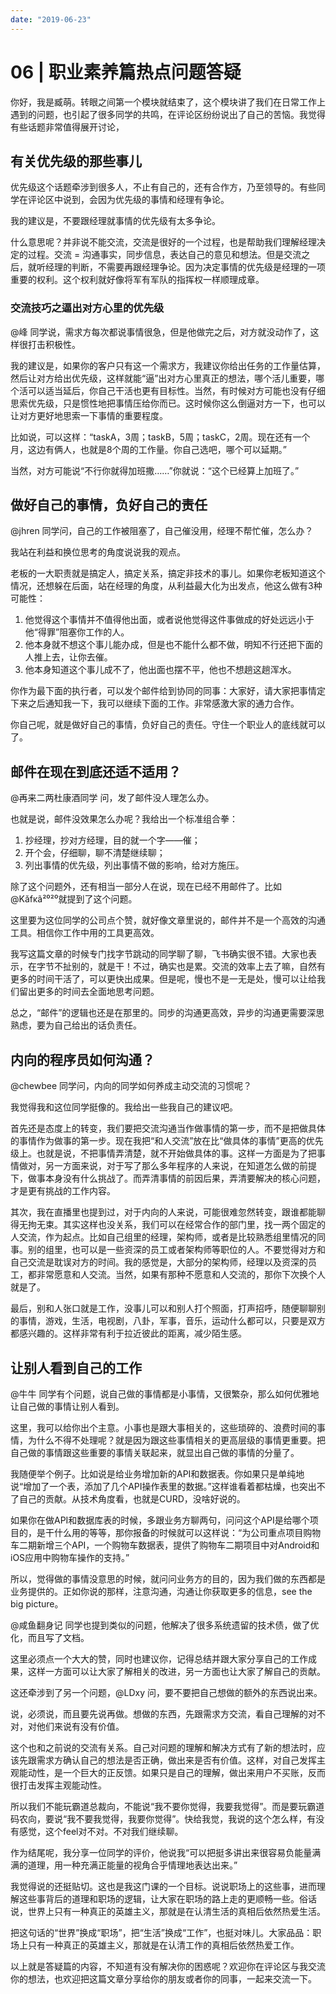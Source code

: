 ```yaml
---
date: "2019-06-23"
---  
```

      
# 06 | 职业素养篇热点问题答疑
你好，我是臧萌。转眼之间第一个模块就结束了，这个模块讲了我们在日常工作上遇到的问题，也引起了很多同学的共鸣，在评论区纷纷说出了自己的苦恼。我觉得有些话题非常值得展开讨论，

## 有关优先级的那些事儿

优先级这个话题牵涉到很多人，不止有自己的，还有合作方，乃至领导的。有些同学在评论区中说到，会因为优先级的事情和经理有争论。

我的建议是，不要跟经理就事情的优先级有太多争论。

什么意思呢？并非说不能交流，交流是很好的一个过程，也是帮助我们理解经理决定的过程。交流 = 沟通事实，同步信息，表达自己的意见和想法。但是交流之后，就听经理的判断，不需要再跟经理争论。因为决定事情的优先级是经理的一项重要的权利。这个权利就好像将军有军队的指挥权一样顺理成章。

### 交流技巧之逼出对方心里的优先级

\@峰 同学说，需求方每次都说事情很急，但是他做完之后，对方就没动作了，这样很打击积极性。

我的建议是，如果你的客户只有这一个需求方，我建议你给出任务的工作量估算，然后让对方给出优先级，这样就能“逼”出对方心里真正的想法，哪个活儿重要，哪个活可以适当延后，你自己干活也更有目标性。当然，有时候对方可能也没有仔细思索优先级，只是惯性地把事情压给你而已。这时候你这么倒逼对方一下，也可以让对方更好地思索一下事情的重要程度。

<!-- [[[read_end]]] -->

比如说，可以这样：“taskA，3周；taskB，5周；taskC，2周。现在还有一个月，这边有俩人，也就是8个周的工作量。你自己选吧，哪个可以延期。”

当然，对方可能说“不行你就得加班撒……”你就说：“这个已经算上加班了。”

## 做好自己的事情，负好自己的责任

\@jhren 同学问，自己的工作被阻塞了，自己催没用，经理不帮忙催，怎么办？

我站在利益和换位思考的角度说说我的观点。

老板的一大职责就是搞定人，搞定关系，搞定非技术的事儿。如果你老板知道这个情况，还想躲在后面，站在经理的角度，从利益最大化为出发点，他这么做有3种可能性：

1.  他觉得这个事情并不值得他出面，或者说他觉得这件事做成的好处远远小于他“得罪”阻塞你工作的人。
2.  他本身就不想这个事儿能办成，但是也不能什么都不做，明知不行还把下面的人推上去，让你去催。
3.  他本身知道这个事儿成不了，他出面也摆不平，他也不想趟这趟浑水。

你作为最下面的执行者，可以发个邮件给到协同的同事：大家好，请大家把事情定下来之后通知我一下，我可以继续下面的工作。非常感激大家的通力合作。

你自己呢，就是做好自己的事情，负好自己的责任。守住一个职业人的底线就可以了。

## 邮件在现在到底还适不适用？

\@再来二两杜康酒同学 问，发了邮件没人理怎么办。

也就是说，邮件没效果怎么办呢？我给出一个标准组合拳：

1.  抄经理，抄对方经理，目的就一个字——催；
2.  开个会，仔细聊，聊不清楚继续聊；
3.  列出事情的优先级，列出事情不做的影响，给对方施压。

除了这个问题外，还有相当一部分人在说，现在已经不用邮件了。比如\@Kǎfκã²⁰²⁰就提到了这个问题。

这里要为这位同学的公司点个赞，就好像文章里说的，邮件并不是一个高效的沟通工具。相信你工作中用的工具更高效。

我写这篇文章的时候专门找字节跳动的同学聊了聊，飞书确实很不错。大家也表示，在字节不扯别的，就是干！不过，确实也是累。交流的效率上去了嘛，自然有更多的时间干活了，可以更快出成果。但是呢，慢也不是一无是处，慢可以让给我们留出更多的时间去全面地思考问题。

总之，“邮件”的逻辑也还是在那里的。同步的沟通更高效，异步的沟通更需要深思熟虑，要为自己给出的话负责任。

## 内向的程序员如何沟通？

\@chewbee 同学问，内向的同学如何养成主动交流的习惯呢？

我觉得我和这位同学挺像的。我给出一些我自己的建议吧。

首先还是态度上的转变，我们要把交流沟通当作做事情的第一步，而不是把做具体的事情作为做事的第一步。现在我把“和人交流”放在比“做具体的事情”更高的优先级上。也就是说，不把事情弄清楚，就不开始做具体的事。这样一方面是为了把事情做对，另一方面来说，对于写了那么多年程序的人来说，在知道怎么做的前提下，做事本身没有什么挑战了。而弄清事情的前因后果，弄清要解决的核心问题，才是更有挑战的工作内容。

其次，我在直播里也提到过，对于内向的人来说，可能很难忽然转变，跟谁都能聊得无拘无束。其实这样也没关系，我们可以在经常合作的部门里，找一两个固定的人交流，作为起点。比如自己组里的经理，架构师，或者是比较熟悉组里情况的同事。别的组里，也可以是一些资深的员工或者架构师等职位的人。不要觉得对方和自己交流是耽误对方的时间。我的感觉是，大部分的架构师，经理以及资深的员工，都非常愿意和人交流。当然，如果有那种不愿意和人交流的，那你下次换个人就是了。

最后，别和人张口就是工作，没事儿可以和别人打个照面，打声招呼，随便聊聊别的事情，游戏，生活，电视剧，八卦，军事，音乐，运动什么都可以，只要是双方都感兴趣的。这样非常有利于拉近彼此的距离，减少陌生感。

## 让别人看到自己的工作

\@牛牛 同学有个问题，说自己做的事情都是小事情，又很繁杂，那么如何优雅地让自己做的事情让别人看到。

这里，我可以给你出个主意。小事也是跟大事相关的，这些琐碎的、浪费时间的事情，为什么不得不处理呢？就是因为跟这些事情相关的更高层级的事情更重要。把自己做的事情跟这些重要的事情关联起来，就显出自己做的事情的分量了。

我随便举个例子。比如说是给业务增加新的API和数据表。你如果只是单纯地说“增加了一个表，添加了几个API操作表里的数据。”这样谁看着都枯燥，也突出不了自己的贡献。从技术角度看，也就是CURD，没啥好说的。

如果你在做API和数据库表的时候，多跟业务方聊两句，问问这个API是给哪个项目的，是干什么用的等等，那你报备的时候就可以这样说：“为公司重点项目购物车二期新增三个API，一个购物车数据表，提供了购物车二期项目中对Android和iOS应用中购物车操作的支持。”

所以，觉得做的事情没意思的时候，就问问业务方的目的，因为我们做的东西都是业务提供的。正如你说的那样，注意沟通，沟通让你获取更多的信息，see the big picture。

\@咸鱼翻身记 同学也提到类似的问题，他解决了很多系统遗留的技术债，做了优化，而且写了文档。

这里必须点一个大大的赞，同时也建议你，记得总结并跟大家分享自己的工作成果，这样一方面可以让大家了解相关的改进，另一方面也让大家了解自己的贡献。

这还牵涉到了另一个问题，\@LDxy 问，要不要把自己想做的额外的东西说出来。

说，必须说，而且要先说再做。想做的东西，先跟需求方交流，看自己理解的对不对，对他们来说有没有价值。

这个也和之前说的交流有关系。自己对问题的理解和解决方式有了新的想法时，应该先跟需求方确认自己的想法是否正确，做出来是否有价值。这样，对自己发挥主观能动性，是一个巨大的正反馈。如果只是自己的理解，做出来用户不买账，反而很打击发挥主观能动性。

所以我们不能玩霸道总裁向，不能说“我不要你觉得，我要我觉得”。而是要玩霸道码农向，要说“我不要我觉得，我要你觉得”。快给我觉，我说的这个怎么样，有没有感觉，这个feel对不对。不对我们继续聊。

作为结尾呢，我分享一位同学的评价，他说我“可以把挺多讲出来很容易负能量满满的道理，用一种充满正能量的视角合乎情理地表达出来。”

我觉得说的还挺贴切。这也是我这门课的一个目标。说说职场上的这些事，进而理解这些事背后的道理和职场的逻辑，让大家在职场的路上走的更顺畅一些。俗话说，世界上只有一种真正的英雄主义，那就是在认清生活的真相后依然热爱生活。

把这句话的“世界”换成“职场”，把“生活”换成“工作”，也挺对味儿。大家品品：职场上只有一种真正的英雄主义，那就是在认清工作的真相后依然热爱工作。

以上就是答疑篇的内容，不知道有没有解决你的困惑呢？欢迎你在评论区与我交流你的想法，也欢迎把这篇文章分享给你的朋友或者你的同事，一起来交流一下。